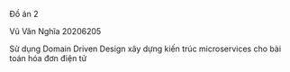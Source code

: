 Đồ án 2

Vũ Văn Nghĩa 20206205

Sử dụng Domain Driven Design xây dựng kiến trúc microservices cho bài toán hóa đơn điện tử
